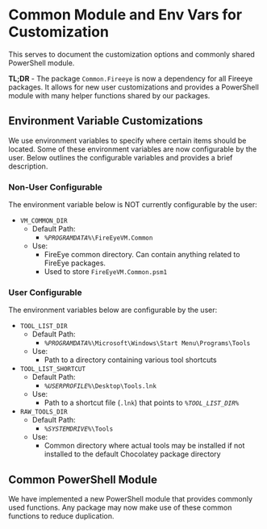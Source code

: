 # Common Module and Env Vars for Customization
This serves to document the customization options and commonly shared PowerShell module.

**TL;DR** - The package `Common.Fireeye` is now a dependency for all Fireeye packages. It allows for new user customizations and provides a PowerShell module with many helper functions shared by our packages.

## Environment Variable Customizations
We use environment variables to specify where certain items should be located. Some of these environment variables are now configurable by the user. Below outlines the configurable variables and provides a brief description.

### Non-User Configurable
The environment variable below is NOT currently configurable by the user:
- `VM_COMMON_DIR`
  - Default Path:
    - *`%PROGRAMDATA%`*`\FireEyeVM.Common`
  - Use:
    - FireEye common directory. Can contain anything related to FireEye packages.
    - Used to store `FireEyeVM.Common.psm1`

### User Configurable
The environment variables below are configurable by the user:
- `TOOL_LIST_DIR`
  - Default Path:
    - *`%PROGRAMDATA%`*`\Microsoft\Windows\Start Menu\Programs\Tools`
  - Use:
    - Path to a directory containing various tool shortcuts
- `TOOL_LIST_SHORTCUT`
  - Default Path:
    - *`%USERPROFILE%`*`\Desktop\Tools.lnk`
  - Use:
    - Path to a shortcut file (`.lnk`) that points to *`%TOOL_LIST_DIR%`*
- `RAW_TOOLS_DIR`
  - Default Path:
    - *`%SYSTEMDRIVE%`*`\Tools`
  - Use:
    - Common directory where actual tools may be installed if not installed to the default Chocolatey package directory

## Common PowerShell Module
We have implemented a new PowerShell module that provides commonly used functions. Any package may now make use of these common functions to reduce duplication.
